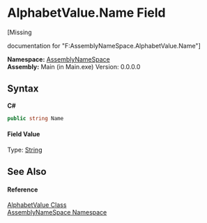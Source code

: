 # AlphabetValue.Name Field
 

\[Missing <summary> documentation for "F:AssemblyNameSpace.AlphabetValue.Name"\]

**Namespace:**&nbsp;<a href="6bcc80ef-5cfd-db5f-1eb2-7297d1c16397">AssemblyNameSpace</a><br />**Assembly:**&nbsp;Main (in Main.exe) Version: 0.0.0.0

## Syntax

**C#**<br />
``` C#
public string Name
```


#### Field Value
Type: <a href="http://msdn2.microsoft.com/en-us/library/s1wwdcbf" target="_blank">String</a>

## See Also


#### Reference
<a href="a4a2143f-52be-d84e-9ab0-079c87bedfcf">AlphabetValue Class</a><br /><a href="6bcc80ef-5cfd-db5f-1eb2-7297d1c16397">AssemblyNameSpace Namespace</a><br />